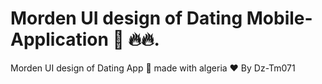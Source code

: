 <h1>Morden UI design of Dating Mobile-Application 👫 🔥🔥.</h1>







Morden UI design of Dating App 👫 made with algeria ❤  By Dz-Tm071
